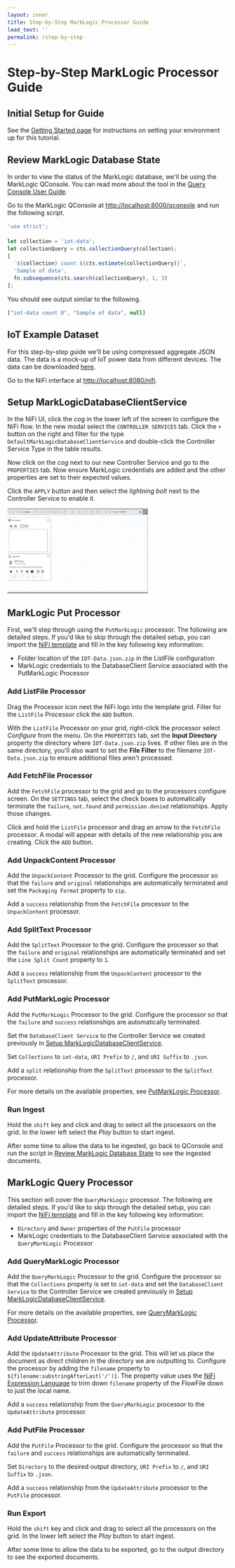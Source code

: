 ```yaml
---
layout: inner
title: Step-by-Step MarkLogic Processor Guide
lead_text: ''
permalink: /step-by-step
---
```


# Step-by-Step MarkLogic Processor Guide


## Initial Setup for Guide

See the [Getting Started page][getting-started-page] for instructions on setting your environment up for this tutorial.

## Review MarkLogic Database State

In order to view the status of the MarkLogic database, we'll be using the MarkLogic QConsole. You can read more about the tool in the [Query Console User Guide][qconsole-user-guide].

Go to the MarkLogic QConsole at [http://localhost:8000/qconsole](http://localhost:8000/qconsole) and run the following script. 

```javascript
'use strict';

let collection = 'iot-data';
let collectionQuery = cts.collectionQuery(collection);
[
  `${collection} count ${cts.estimate(collectionQuery)}`,
  'Sample of data',
  fn.subsequence(cts.search(collectionQuery), 1, 3)
];
```

You should see output similar to the following.

```javascript
["iot-data count 0", "Sample of data", null]
```

## IoT Example Dataset

For this step-by-step guide we'll be using compressed aggregate JSON data. The data is a mock-up of IoT power data from different devices. The data can be downloaded [here][iot-data].  

Go to the NiFi interface at [http://localhost:8080/nifi](http://localhost:8080/nifi). 

## Setup MarkLogicDatabaseClientService

In the NiFi UI, click the <i class="fas fa-cog"> cog</i> in the lower left of the screen to configure the NiFi flow. In the new modal select the `CONTROLLER SERVICES` tab. Click the `+` button on the right and filter for the type `DefaultMarkLogicDatabaseClientService` and double-click the Controller Service Type in the table results.

Now click on the <i class="fas fa-cog"> cog</i> next to our new Controller Service and go to the `PROPERTIES` tab. Now ensure MarkLogic credentials are added and the other properties are set to their expected values.

Click the `APPLY` button and then select the <i class="fas fa-bolt"> lightning bolt</i> next to the Controller Service to enable it.

![MarkLogic Controller Service Setup](../images/marklogic-controller-service.gif)

## MarkLogic Put Processor

First, we'll step through using the `PutMarkLogic` processor. The following are detailed steps. If you'd like to skip through the detailed setup, you can import the [NiFi template][nifi-put-template] and fill in the key following key information:

 * Folder location of the `IOT-Data.json.zip` in the ListFile configuration
 * MarkLogic credentials to the DatabaseClient Service associated with the PutMarkLogic Processor

### Add ListFile Processor

Drag the Processor icon next the NiFi logo into the template grid. Filter for the `ListFile` Processor click the `ADD` button.

With the `ListFile` Processor on your grid, right-click the processor select <i class="fas fa-cog"> Configure</i> from the menu. On the `PROPERTIES` tab, set the **Input Directory** property the directory where `IOT-Data.json.zip` lives. If other files are in the same directory, you'll also want to set the **File Filter** to the filename `IOT-Data.json.zip` to ensure additional files aren't processed.

### Add FetchFile Processor

Add the `FetchFile` processor to the grid and go to the processors configure screen. On the `SETTINGS` tab, select the check boxes to automatically terminate the `failure`, `not.found` and `permission.denied` relationships. Apply those changes.

Click and hold the `ListFile` processor and drag an arrow to the `FetchFile` processor. A modal will appear with details of the new relationship you are creating. Click the `ADD` button.

### Add UnpackContent Processor

Add the `UnpackContent` Processor to the grid. Configure the processor so that the `failure` and `original` relationships are automatically terminated and set the `Packaging Format` property to `zip`.

Add a `success` relationship from the `FetchFile` processor to the `UnpackContent` processor.

### Add SplitText Processor

Add the `SplitText` Processor to the grid. Configure the processor so that the `failure` and `original` relationships are automatically terminated and set the `Line Split Count` property to `1`.

Add a `success` relationship from the `UnpackContent` processor to the `SplitText` processor.

### Add PutMarkLogic Processor

Add the `PutMarkLogic` Processor to the grid. Configure the processor so that the `failure` and `success` relationships are automatically terminated. 

Set the `DatabaseClient Service` to the Controller Service we created previously in [Setup MarkLogicDatabaseClientService](#setup-marklogicdatabaseclientservice).

Set `Collections` to `iot-data`, `URI Prefix` to `/`, and `URI Suffix` to `.json`.

Add a `split` relationship from the `SplitText` processor to the `SplitText` processor.

For more details on the available properties, see [PutMarkLogic Processor][putmarklogic-processor].

### Run Ingest

Hold the `shift` key and click and drag to select all the processors on the grid. In the lower left select the <i class="fas fa-play"> Play</i> button to start ingest. 

After some time to allow the data to be ingested, go back to QConsole and run the script in [Review MarkLogic Database State](#review-marklogic-database-state) to see the ingested documents.

## MarkLogic Query Processor

This section will cover the `QueryMarkLogic` processor. The following are detailed steps. If you'd like to skip through the detailed setup, you can import the [NiFi template][nifi-query-template] and fill in the key following key information:

 * `Directory` and `Owner` properties of the `PutFile` processor
 * MarkLogic credentials to the DatabaseClient Service associated with the `QueryMarkLogic` Processor

### Add QueryMarkLogic Processor

Add the `QueryMarkLogic` Processor to the grid. Configure the processor so that the `Collections` property is set to `iot-data` and set the `DatabaseClient Service` to the Controller Service we created previously in [Setup MarkLogicDatabaseClientService](#setup-marklogicdatabaseclientservice).

For more details on the available properties, see [QueryMarkLogic Processor][querymarklogic-processor].

### Add UpdateAttribute Processor

Add the `UpdateAttribute` Processor to the grid. This will let us place the document as direct children in the directory we are outputting to. Configure the processor by adding the `filename` property to `${filename:substringAfterLast('/')}`. The property value uses the [NiFi Expression Language][nifi-exp-lang] to trim down `filename` property of the FlowFile down to just the local name.

Add a `success` relationship from the `QueryMarkLogic` processor to the `UpdateAttribute` processor.

### Add PutFile Processor
Add the `PutFile` Processor to the grid. Configure the processor so that the `failure` and `success` relationships are automatically terminated. 

Set `Directory` to the desired output directory, `URI Prefix` to `/`, and `URI Suffix` to `.json`.

Add a `success` relationship from the `UpdateAttribute` processor to the `PutFile` processor.

### Run Export

Hold the `shift` key and click and drag to select all the processors on the grid. In the lower left select the <i class="fas fa-play"> Play</i> button to start ingest. 

After some time to allow the data to be exported, go to the output directory to see the exported documents.

[getting-started-page]:./getting-started
[qconsole-user-guide]:http://docs.marklogic.com/guide/qconsole/intro
[iot-data]: ./files/IOT-Data.json.zip
[nifi-put-template]: ./files/PutMarkLogicExample.xml
[putmarklogic-processor]: ./nifi-features#putmarklogic-processor
[querymarklogic-processor]: ./nifi-features#querymarklogic-processor
[nifi-query-template]: ./files/QueryMarkLogicExample.xml
[nifi-exp-lang]:https://nifi.apache.org/docs/nifi-docs/html/expression-language-guide.html
